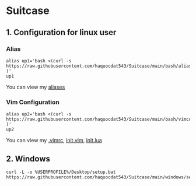 # Suitcase

## 1. Configuration for linux user

### Alias
```
alias up1='bash <(curl -s https://raw.githubusercontent.com/haquocdat543/Suitcase/main/bash/alias.sh )'
up1
```

You can view my [aliases](https://github.com/haquocdat543/Suitcase/blob/main/bash/.bashrc)
### Vim Configuration 
```
alias up2='bash <(curl -s https://raw.githubusercontent.com/haquocdat543/Suitcase/main/bash/vimconfig.sh )'
up2
```

You can view my [.vimrc](https://github.com/haquocdat543/Suitcase/blob/main/bash/.vimrc), [init.vim](https://github.com/haquocdat543/Suitcase/blob/main/bash/init.vim), [init.lua](https://github.com/haquocdat543/Suitcase/blob/main/bash/init.lua)
## 2. Windows
```
curl -L -o %USERPROFILE%/Desktop/setup.bat https://raw.githubusercontent.com/haquocdat543/Suitcase/main/windows/setup.bat
```
